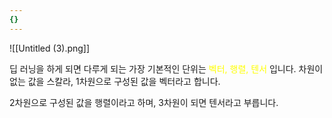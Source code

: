 ```yaml
---
{}
---
```

![[Untitled (3).png]]

딥 러닝을 하게 되면 다루게 되는 가장 기본적인 단위는 <font color="#ffff00">벡터, 행렬, 텐서</font> 입니다. 차원이 없는 값을 스칼라, 1차원으로 구성된 값을 벡터라고 합니다.

2차원으로 구성된 값을 행렬이라고 하며, 3차원이 되면 텐서라고 부릅니다.
